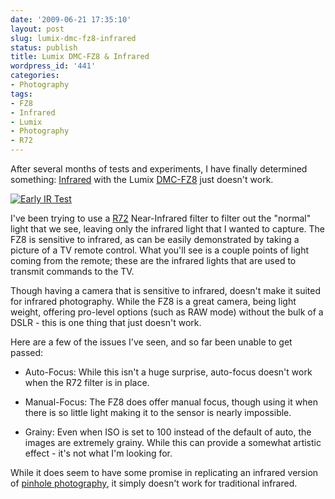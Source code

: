 ```yaml
---
date: '2009-06-21 17:35:10'
layout: post
slug: lumix-dmc-fz8-infrared
status: publish
title: Lumix DMC-FZ8 & Infrared
wordpress_id: '441'
categories:
- Photography
tags:
- FZ8
- Infrared
- Lumix
- Photography
- R72
---
```


After several months of tests and experiments, I have finally determined something: [Infrared](http://en.wikipedia.org/wiki/Infrared_photography) with the Lumix [DMC-FZ8](http://www.dpreview.com/news/0701/07013106panasonicfz8.asp) just doesn't work.
[](http://www.flickr.com/photos/adamcaudill/2789422097)


[![Early IR Test](http://farm4.static.flickr.com/3184/2789422097_5bdc2f0d88_m.jpg)](http://www.flickr.com/photos/adamcaudill/2789422097)



I've been trying to use a [R72](http://www.jpgmag.com/stories/71) Near-Infrared filter to filter out the "normal" light that we see, leaving only the infrared light that I wanted to capture. The FZ8 is sensitive to infrared, as can be easily demonstrated by taking a picture of a TV remote control. What you'll see is a couple points of light coming from the remote; these are the infrared lights that are used to transmit commands to the TV.

Though having a camera that is sensitive to infrared, doesn't make it suited for infrared photography. While the FZ8 is a great camera, being light weight, offering pro-level options (such as RAW mode) without the bulk of a DSLR - this is one thing that just doesn't work.

Here are a few of the issues I've seen, and so far been unable to get passed:



	
  * Auto-Focus: While this isn't a huge surprise, auto-focus doesn't work when the R72 filter is in place.

	
  * Manual-Focus: The FZ8 does offer manual focus, though using it when there is so little light making it to the sensor is nearly impossible.

	
  * Grainy: Even when ISO is set to 100 instead of the default of auto, the images are extremely grainy. While this can provide a somewhat artistic effect - it's not what I'm looking for.


While it does seem to have some promise in replicating an infrared version of [pinhole photography](http://en.wikipedia.org/wiki/Pinhole_camera), it simply doesn't work for traditional infrared.
